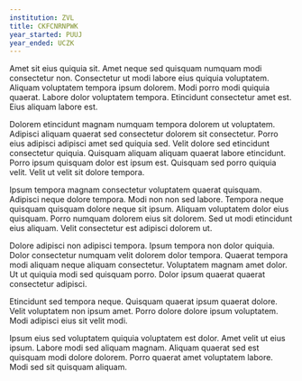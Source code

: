 ```yaml
---
institution: ZVL
title: CKFCNRNPWK
year_started: PUUJ
year_ended: UCZK
---
```


Amet sit eius quiquia sit. Amet neque sed quisquam numquam modi consectetur non. Consectetur ut modi labore eius quiquia voluptatem. Aliquam voluptatem tempora ipsum dolorem. Modi porro modi quiquia quaerat. Labore dolor voluptatem tempora. Etincidunt consectetur amet est. Eius aliquam labore est.

Dolorem etincidunt magnam numquam tempora dolorem ut voluptatem. Adipisci aliquam quaerat sed consectetur dolorem sit consectetur. Porro eius adipisci adipisci amet sed quiquia sed. Velit dolore sed etincidunt consectetur quiquia. Quisquam aliquam aliquam quaerat labore etincidunt. Porro ipsum quisquam dolor est ipsum est. Quisquam sed porro quiquia velit. Velit ut velit sit dolore tempora.

Ipsum tempora magnam consectetur voluptatem quaerat quisquam. Adipisci neque dolore tempora. Modi non non sed labore. Tempora neque quisquam quisquam dolore neque sit ipsum. Aliquam voluptatem dolor eius quisquam. Porro numquam dolorem eius sit dolorem. Sed ut modi etincidunt eius aliquam. Velit consectetur est adipisci dolorem ut.

Dolore adipisci non adipisci tempora. Ipsum tempora non dolor quiquia. Dolor consectetur numquam velit dolorem dolor tempora. Quaerat tempora modi aliquam neque aliquam consectetur. Voluptatem magnam amet dolor. Ut ut quiquia modi sed quisquam porro. Dolor ipsum quaerat quaerat consectetur adipisci.

Etincidunt sed tempora neque. Quisquam quaerat ipsum quaerat dolore. Velit voluptatem non ipsum amet. Porro dolore dolore ipsum voluptatem. Modi adipisci eius sit velit modi.

Ipsum eius sed voluptatem quiquia voluptatem est dolor. Amet velit ut eius ipsum. Labore modi sed aliquam magnam. Aliquam quaerat sed est quisquam modi dolore dolorem. Porro quaerat amet voluptatem labore. Modi sed sit quisquam aliquam.
    